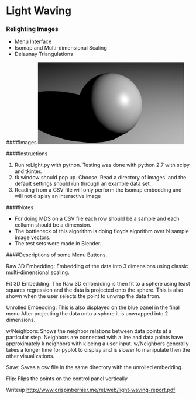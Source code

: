 # Light Waving
### Relighting Images
- Menu Interface
- Isomap and Multi-dimensional Scaling
- Delaunay Triangulations

####Images
<img src="13.jpg" width="400"> 

####Instructions
1. Run reLight.py with python. Testing was done with python 2.7 with scipy and tkinter.
2. tk window should pop up. Choose 'Read a directory of images' and the default settings should run through an example data set.
3. Reading from a CSV file will only perform the Isomap embedding and will not display an interactive image

####Notes
- For doing MDS on a CSV file each row should be a sample and each collumn should be a dimension.
- The bottleneck of this algorithm is doing floyds algorithm over N sample image vectors.
- The test sets were made in Blender.

####Descriptions of some Menu Buttons.

Raw 3D Embedding: Embedding of the data into 3 dimensions using classic multi-dimensional scaling.

Fit 3D Embedding: The Raw 3D embedding is then fit to a sphere using least squares regression and the data is projected onto the sphere. This is also shown when the user selects the point to unwrap the data from.

Unrolled Embedding: This is also displayed on the blue panel in the final menu After projecting the data onto a sphere it is unwrapped into 2 dimensions.

w/Neighbors: Shows the neighbor relations between data points at a particular step. Neighbors are connected with a line and data points have approximately k neighbors with k being a user input. w/Neighbors generally takes a longer time for pyplot to display and is slower to manipulate then the other visualizations.

Save: Saves a csv file in the same directory with the unrolled embedding.

Flip: Flips the points on the control panel vertically

Writeup
<a src="http://www.crispinbernier.me/reLweb/light-waving-report.pdf">http://www.crispinbernier.me/reLweb/light-waving-report.pdf</a>